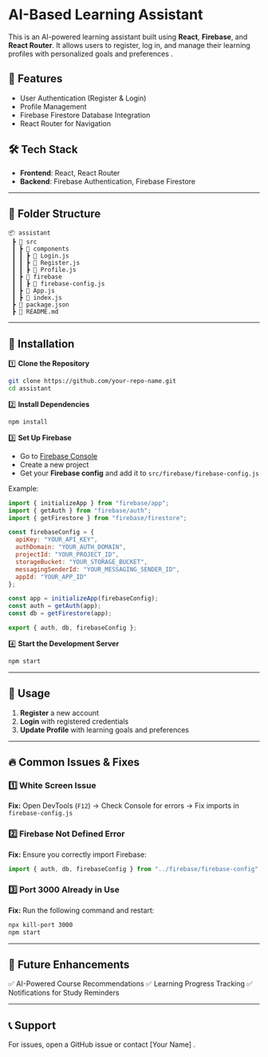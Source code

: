 # AI-Based Learning Assistant

This is an AI-powered learning assistant built using **React**, **Firebase**, and **React Router**. It allows users to register, log in, and manage their learning profiles with personalized goals and preferences .

## 🚀 Features
- User Authentication (Register & Login)
- Profile Management
- Firebase Firestore Database Integration
- React Router for Navigation 
    

## 🛠 Tech Stack 
- **Frontend**: React, React Router
- **Backend**: Firebase Authentication, Firebase Firestore 
   
---  
 
## 📂 Folder Structure 
```
📦 assistant 
 ┣ 📂 src
 ┃ ┣ 📂 components
 ┃ ┃ ┣ 📜 Login.js 
 ┃ ┃ ┣ 📜 Register.js 
 ┃ ┃ ┣ 📜 Profile.js 
 ┃ ┣ 📂 firebase 
 ┃ ┃ ┣ 📜 firebase-config.js
 ┃ ┣ 📜 App.js
 ┃ ┣ 📜 index.js
 ┣ 📜 package.json
 ┣ 📜 README.md
```

---

## 📌 Installation

1️⃣ **Clone the Repository**
```sh
git clone https://github.com/your-repo-name.git
cd assistant
```

2️⃣ **Install Dependencies**
```sh
npm install
```

3️⃣ **Set Up Firebase**
- Go to [Firebase Console](https://console.firebase.google.com/)
- Create a new project 
- Get your **Firebase config** and add it to `src/firebase/firebase-config.js`

Example:
```javascript
import { initializeApp } from "firebase/app";
import { getAuth } from "firebase/auth";
import { getFirestore } from "firebase/firestore";

const firebaseConfig = {
  apiKey: "YOUR_API_KEY",
  authDomain: "YOUR_AUTH_DOMAIN",
  projectId: "YOUR_PROJECT_ID",
  storageBucket: "YOUR_STORAGE_BUCKET",
  messagingSenderId: "YOUR_MESSAGING_SENDER_ID",
  appId: "YOUR_APP_ID"
};

const app = initializeApp(firebaseConfig);
const auth = getAuth(app);
const db = getFirestore(app);

export { auth, db, firebaseConfig };
```

4️⃣ **Start the Development Server**
```sh
npm start
```

---

## 📜 Usage
1. **Register** a new account
2. **Login** with registered credentials
3. **Update Profile** with learning goals and preferences

---

## 🔥 Common Issues & Fixes
### 1️⃣ White Screen Issue
**Fix:** Open DevTools (`F12`) → Check Console for errors → Fix imports in `firebase-config.js`

### 2️⃣ Firebase Not Defined Error
**Fix:** Ensure you correctly import Firebase:
```javascript
import { auth, db, firebaseConfig } from "../firebase/firebase-config";
```

### 3️⃣ Port 3000 Already in Use
**Fix:** Run the following command and restart:
```sh
npx kill-port 3000
npm start
```

---

## 📌 Future Enhancements
✅ AI-Powered Course Recommendations 
✅ Learning Progress Tracking
✅ Notifications for Study Reminders

---

## 📞 Support
For issues, open a GitHub issue or contact [Your Name] .

